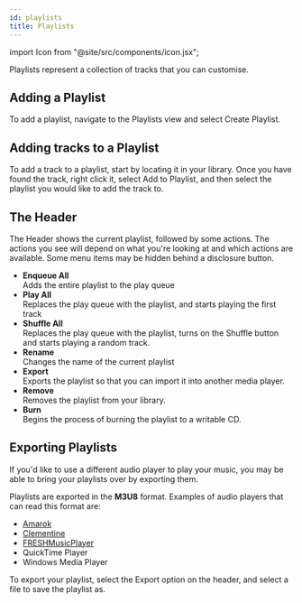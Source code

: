 ```yaml
---
id: playlists
title: Playlists
---
```


import Icon from "@site/src/components/icon.jsx";

Playlists represent a collection of tracks that you can customise.

## Adding a Playlist

To add a playlist, navigate to the <Icon name="view-media-playlist" /> Playlists view and select <Icon name="list-add" /> Create Playlist.

## Adding tracks to a Playlist

To add a track to a playlist, start by locating it in your library. Once you have found the track, right click it, select <Icon name="list-add" /> Add to Playlist, and then select the playlist you would like to add the track to.

## The Header

The Header shows the current playlist, followed by some actions. The actions you see will depend on what you're looking at and which actions are available. Some menu items may be hidden behind a <Icon name="application-menu" /> disclosure button.

- **Enqueue All**<br />
  Adds the entire playlist to the play queue
- **Play All**<br />
  Replaces the play queue with the playlist, and starts playing the first track
- **Shuffle All**<br />
  Replaces the play queue with the playlist, turns on the Shuffle button and starts playing a random track.
- **Rename**<br />
  Changes the name of the current playlist
- **Export** <br />
  Exports the playlist so that you can import it into another media player.
- **Remove** <br />
  Removes the playlist from your library.
- **Burn**<br />
  Begins the process of burning the playlist to a writable CD.
  
## Exporting Playlists
If you'd like to use a different audio player to play your music, you may be able to bring your playlists over by exporting them.

Playlists are exported in the **M3U8** format. Examples of audio players that can read this format are:
- [Amarok](https://amarok.kde.org/)
- [Clementine](https://www.clementine-player.org/)
- [FRESHMusicPlayer](https://github.com/Royce551/FRESHMusicPlayer)
- QuickTime Player
- Windows Media Player

To export your playlist, select the Export option on the header, and select a file to save the playlist as.
